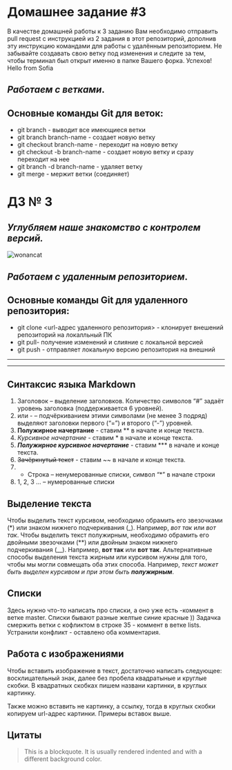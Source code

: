 # Домашнее задание #3

В качестве домашней работы к 3 заданию Вам необходимо отправить pull request с инструкцией из 2 задания в этот репозиторий, дополнив эту инструкцию командами для работы с удалённым репозиторием. Не забывайте создавать свою ветку под изменения и следите за тем, чтобы терминал был открыт именно в папке Вашего форка. Успехов!
Hello from Sofia

## *Работаем с ветками*.
## Основные команды Git для веток:
* git branch  - выводит все имеющиеся ветки
* git branch branch-name - создает новую ветку
* git checkout branch-name  - переходит на новую ветку
* git checkout -b branch-name - создает новую ветку и сразу переходит на нее
* git branch -d branch-name - удаляет ветку
* git merge - мержит ветки (соединяет)

# ДЗ № 3

## *Углубляем наше знакомство с контролем версий.*
![wonancat](Cats.jpeg)

## *Работаем с удаленным репозиторием*.
## Основные команды Git для удаленного репозитория:
* git clone <url-адрес удаленного репозитория> - клонирует внешений репозиторий на локалльный ПК
* git pull- получение изменений и слияние с локальной версией
* git push - отправляет локальную версию репозитория на внешний

___
___
## Синтаксис языка Markdown
1. Заголовок – выделение заголовков. Количество символов “#” задаёт уровень заголовка (поддерживается 6 уровней).
2. или - – подчёркиванием этими символами (не менее 3 подряд) выделяют заголовки первого (“=”) и второго (“-”) уровней.
3. **Полужирное начертание** - ставим ** в начале и конце текста.
4. *Курсивное начертание* -  ставим * в начале и конце текста.
5. ***Полужирное курсивное начертание*** - ставим *** в начале и конце текста.
6.  ~~Зачёркнутый текст~~ - ставим ~~ в начале и конце текста.
7. * Строка – ненумерованные списки, символ “*” в начале строки
8. 1, 2, 3 ... – нумерованные списки

## Выделение текста
Чтобы выделить текст курсивом, необходимо обрамить его звезочками (*) или знаком нижнего подчеркивания  (_). Например, *вот так* или _вот так_.
Чтобы выделить текст полужирным, необходимо обрамить его двойными звезочками (**) или двойным знаком нижнего подчеркивания (__). Например, **вот так** или __вот так__.
Альтернативные способы выделения текста жирным или курсивом нужны для того, чтобы мы могли совмещать оба этих способа. Например, _текст может быть выделен курсивом и при этом быть **полужирным**_.

## Списки
Здесь нужно что-то написать про списки, а оно уже есть -коммент в ветке master.
Списки бывают разные желтые синие красные )) Задачка смержить ветки с кофликтом в строке 35 - коммент в ветке  lists. 
Устранили конфликт - оставлено оба комментария.

## Работа с изображениями

Чтобы вставить изображение в текст, достаточно написать следующее: восклицательный знак, далее без пробела квадратыные и круглые скобки. В квадратных скобках пишем названи картинки, в круглых картинку. 

Также можно вставить не картинку, а ссылку, тогда в круглых скобки копируем url-адрес картинки.
Примеры вставок выше.

## Цитаты
> This is a blockquote. It is usually rendered indented and with a different background color.